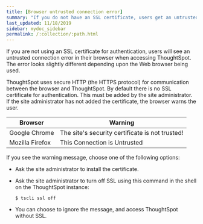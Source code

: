 ```yaml
---
title: [Browser untrusted connection error]
summary: "If you do not have an SSL certificate, users get an untrusted connection error."
last_updated: 11/18/2019
sidebar: mydoc_sidebar
permalink: /:collection/:path.html
---
```

If you are not using an SSL certificate for authentication, users will see an untrusted connection error in their browser when accessing ThoughtSpot. The error looks slightly different depending upon the Web browser being used.

ThoughtSpot uses secure HTTP (the HTTPS protocol) for communication between the browser and ThoughtSpot. By default there is no SSL certificate for authentication. This must be added by the site administrator. If the site administrator has not added the certificate, the browser warns the user.

|Browser|Warning|
|-------|-------|
|Google Chrome|The site's security certificate is not trusted!|
|Mozilla Firefox|This Connection is Untrusted|

If you see the warning message, choose one of the following options:

-   Ask the site administrator to install the certificate.
-   Ask the site administrator to turn off SSL using this command in the shell on the ThoughtSpot instance:

    ```
    $ tscli ssl off
    ```

-   You can choose to ignore the message, and access ThoughtSpot without SSL.
